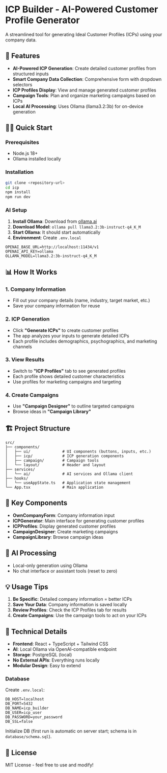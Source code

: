 # ICP Builder - AI-Powered Customer Profile Generator

A streamlined tool for generating Ideal Customer Profiles (ICPs) using your company data.

## 🚀 Features

- **AI-Powered ICP Generation**: Create detailed customer profiles from structured inputs
- **Smart Company Data Collection**: Comprehensive form with dropdown selectors
- **ICP Profiles Display**: View and manage generated customer profiles
- **Campaign Tools**: Plan and organize marketing campaigns based on ICPs
- **Local AI Processing**: Uses Ollama (llama3.2:3b) for on-device generation

## 🏃‍♂️ Quick Start

### Prerequisites

- Node.js 18+
- Ollama installed locally

### Installation

```bash
git clone <repository-url>
cd icp
npm install
npm run dev
```

### AI Setup

1. **Install Ollama**: Download from [ollama.ai](https://ollama.ai)
2. **Download Model**: `ollama pull llama3.2:3b-instruct-q4_K_M`
3. **Start Ollama**: It should start automatically
4. **Environment**: Create `.env.local`

```text
OPENAI_BASE_URL=http://localhost:11434/v1
OPENAI_API_KEY=ollama
OLLAMA_MODEL=llama3.2:3b-instruct-q4_K_M
```

## 📊 How It Works

### 1. Company Information

- Fill out your company details (name, industry, target market, etc.)
- Save your company information for reuse

### 2. ICP Generation

- Click **"Generate ICPs"** to create customer profiles
- The app analyzes your inputs to generate detailed ICPs
- Each profile includes demographics, psychographics, and marketing channels

### 3. View Results

- Switch to **"ICP Profiles"** tab to see generated profiles
- Each profile shows detailed customer characteristics
- Use profiles for marketing campaigns and targeting

### 4. Create Campaigns

- Use **"Campaign Designer"** to outline targeted campaigns
- Browse ideas in **"Campaign Library"**

## 🏗️ Project Structure

```text
src/
├── components/
│   ├── ui/              # UI components (buttons, inputs, etc.)
│   ├── icp/             # ICP generation components
│   ├── campaign/        # Campaign tools
│   └── layout/          # Header and layout
├── services/
│   └── ai/              # AI services and Ollama client
├── hooks/
│   └── useAppState.ts   # Application state management
└── App.tsx              # Main application
```

## 🎯 Key Components

- **OwnCompanyForm**: Company information input
- **ICPGenerator**: Main interface for generating customer profiles
- **ICPProfiles**: Display generated customer profiles
- **CampaignDesigner**: Create marketing campaigns
- **CampaignLibrary**: Browse campaign ideas

## 🤖 AI Processing

- Local-only generation using Ollama
- No chat interface or assistant tools (reset to zero)

## 💡 Usage Tips

1. **Be Specific**: Detailed company information = better ICPs
2. **Save Your Data**: Company information is saved locally
3. **Review Profiles**: Check the ICP Profiles tab for results
4. **Create Campaigns**: Use the campaign tools to act on your ICPs

## 🔧 Technical Details

- **Frontend**: React + TypeScript + Tailwind CSS
- **AI**: Local Ollama via OpenAI-compatible endpoint
- **Storage**: PostgreSQL (local)
- **No External APIs**: Everything runs locally
- **Modular Design**: Easy to extend

### Database

Create `.env.local`:

```env
DB_HOST=localhost
DB_PORT=5432
DB_NAME=icp_builder
DB_USER=icp_user
DB_PASSWORD=your_password
DB_SSL=false
```

Initialize DB (first run is automatic on server start; schema is in `database/schema.sql`).

## 📝 License

MIT License - feel free to use and modify!
